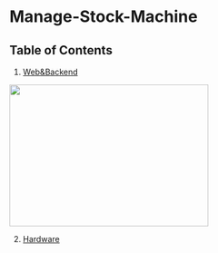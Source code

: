 # Manage-Stock-Machine

## Table of Contents

1. [Web&Backend](Web)

<img src="https://raw.githubusercontent.com/kittipat1413/manage-stock-machine/main/Img/Hardware.jpg" width="350" height="250">

2. [Hardware](Hardware)

